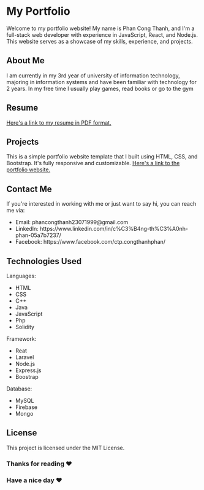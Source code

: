 # My Portfolio
Welcome to my portfolio website! My name is Phan Cong Thanh, and I'm a full-stack web developer with experience in JavaScript, React, and Node.js. This website serves as a showcase of my skills, experience, and projects.

## About Me
I am currently in my 3rd year of university of information technology, majoring in information systems and have been familiar with technology for 2 years. In my free time I usually play games, read books or go to the gym

## Resume
<a href="https://example.com/janedoe_resume.pdf">Here's a link to my resume in PDF format.</a>

## Projects
This is a simple portfolio website template that I built using HTML, CSS, and Bootstrap. It's fully responsive and customizable.
<a href="https://github.com/janedoe/portfolio-template">Here's a link to the portfolio website.</a>

## Contact Me
If you're interested in working with me or just want to say hi, you can reach me via:
<ul>
  <li>Email: phancongthanh23071999@gmail.com</li>
  <li>LinkedIn: https://www.linkedin.com/in/c%C3%B4ng-th%C3%A0nh-phan-05a7b7237/</li>
  <li>Facebook: https://www.facebook.com/ctp.congthanhphan/</li>
</ul>

## Technologies Used
Languages:
<ul>
  <li>HTML</li>
  <li>CSS</li>
  <li>C++</li>
  <li>Java</li>
  <li>JavaScript</li>
  <li>Php</li>
  <li>Solidity</li>
</ul>
Framework:
<ul>
  <li>Reat</li>
  <li>Laravel</li>
  <li>Node.js</li>  
  <li>Express.js</li>
  <li>Boostrap</li>
</ul>
Database:
<ul>
  <li>MySQL</li>
  <li>Firebase</li>
  <li>Mongo</li>
</ul>

## License
This project is licensed under the MIT License.

### Thanks for reading :heart:
### Have a nice day :heart:
